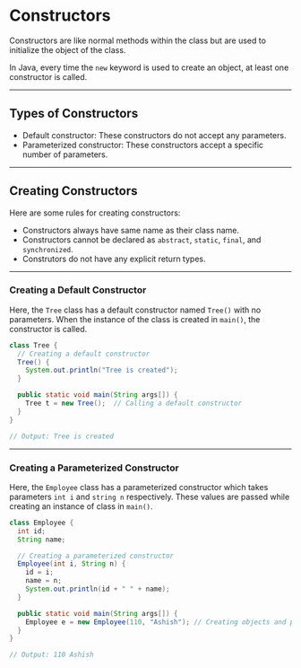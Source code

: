 # Constructors
Constructors are like normal methods within the class but are used to initialize the object of the class.

In Java, every time the `new` keyword is used to create an object, at least one constructor is called.

---

## Types of Constructors
-   Default constructor: These constructors do not accept any parameters.
-   Parameterized constructor: These constructors accept a specific number of parameters.

---

## Creating Constructors
Here are some rules for creating constructors:

-   Constructors always have same name as their class name.
-   Constructors cannot be declared as `abstract`, `static`, `final`, and `synchronized`.
-   Construtors do not have any explicit return types.

---

### Creating a Default Constructor
Here, the `Tree` class has a default constructor named `Tree()` with no parameters. When the instance of the class is created in `main()`, the constructor is called.

```Java
class Tree {
  // Creating a default constructor
  Tree() {
    System.out.println("Tree is created");
  }

  public static void main(String args[]) {
    Tree t = new Tree();  // Calling a default constructor
  }
}

// Output: Tree is created
```

---

### Creating a Parameterized Constructor
Here, the `Employee` class has a parameterized constructor which takes parameters `int i` and `string n` respectively. These values are passed while creating an instance of class in `main()`.

```Java
class Employee {
  int id;
  String name;

  // Creating a parameterized constructor
  Employee(int i, String n) {
    id = i;
    name = n;
    System.out.println(id + " " + name);
  }

  public static void main(String args[]) {
    Employee e = new Employee(110, "Ashish"); // Creating objects and passing values
  }
}

// Output: 110 Ashish
```